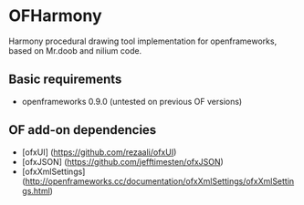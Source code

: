 # OFHarmony
Harmony procedural drawing tool implementation for openframeworks, based on Mr.doob and nilium code.

## Basic requirements
* openframeworks 0.9.0 (untested on previous OF versions)

## OF add-on dependencies

* [ofxUI] (https://github.com/rezaali/ofxUI)
* [ofxJSON] (https://github.com/jefftimesten/ofxJSON)
* [ofxXmlSettings] (http://openframeworks.cc/documentation/ofxXmlSettings/ofxXmlSettings.html)
